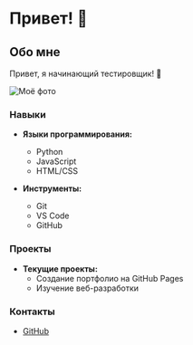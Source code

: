 # Привет! 👋

## Обо мне

Привет, я начинающий тестировщик! 🤖

![Моё фото](https://disk.yandex.ru/client/disk/Загрузки/Лето%202025/Июнь?idApp=client&dialog=slider&idDialog=%2Fdisk%2FЗагрузки%2FЛето%202025%2FИюнь%2FAEZ06747.JPG)

### Навыки

* **Языки программирования:**
  * Python
  * JavaScript
  * HTML/CSS

* **Инструменты:**
  * Git
  * VS Code
  * GitHub

### Проекты

* **Текущие проекты:**
  * Создание портфолио на GitHub Pages
  * Изучение веб-разработки

### Контакты

* [GitHub](https://github.com/Kyklina-Irina)